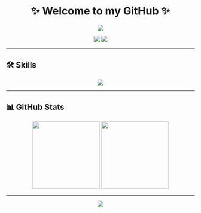 <h1 align="center">✨ Welcome to my GitHub ✨</h1>

<p align="center">
  <img src="https://capsule-render.vercel.app/api?type=waving&color=gradient&height=180&section=header&text=Hello,%20I'm%20여학민!&fontSize=32&fontColor=ffffff" />
</p>

<p align="center">
  <a href="mailto:you@example.com"><img src="https://img.shields.io/badge/Contact-Me-red?style=flat-square&logo=gmail"></a>
  <img src="https://img.shields.io/github/followers/your-github-id?style=social">
</p>

---


## 🛠️ Skills

<p align="center">
  <img src="https://skillicons.dev/icons?i=python,js,html,css,react,vscode,github" />
</p>

---

## 📊 GitHub Stats

<p align="center">
  <img src="https://github-readme-stats.vercel.app/api?username=your-github-id&show_icons=true&theme=tokyonight" height="180" />
  <img src="https://github-readme-streak-stats.herokuapp.com/?user=your-github-id&theme=tokyonight" height="180" />
</p>

---

<p align="center">
  <img src="https://quotes-github-readme.vercel.app/api?type=horizontal&theme=radical" />
</p>
